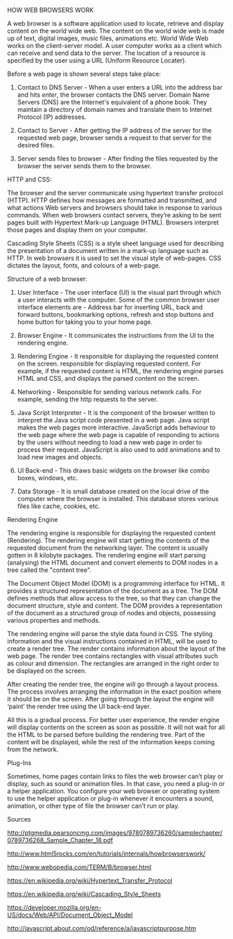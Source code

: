 HOW WEB BROWSERS WORK



A web browser is a software application used to locate, retrieve and display content on the   world wide web. The content on the world wide web is made up of text, digital images, music files, animations etc. World Wide Web works on the client-server model. A user computer works as a client which can receive and send data to the server. The location of a resource is specified by the user using a URL (Uniform Resource Locater).



Before a web page is shown several steps take place:

1. Contact to DNS Server - When a user enters a URL into the address bar and
hits *enter*, the browser contacts the DNS server. Domain Name Servers (DNS) are the Internet's equivalent of a phone book. They maintain a directory of domain names and translate them to Internet Protocol (IP) addresses.

2. Contact to Server - After getting the IP address of the server for the requested web page, browser sends a request to that server for the desired files.

3. Server sends files to browser - After finding the files requested by the browser the server sends them to the browser.




HTTP and CSS:

The browser and the server communicate using hypertext transfer protocol (HTTP).  HTTP defines how messages are formatted and transmitted, and what actions Web servers and browsers should take in response to various commands. When web browsers contact servers, they’re asking to be sent pages built with Hypertext Mark-up Language (HTML). Browsers interpret those pages and display them on your computer.


Cascading Style Sheets (CSS) is a style sheet language used for describing the presentation of a document written in a mark-up language such as HTTP. In web browsers it is used to set the visual style of web-pages. CSS dictates the layout, fonts, and colours of a web-page.

Structure of a web browser:

1. User Interface - The user interface (UI) is the visual part through which a user interacts with the computer. Some of the common browser user interface elements are - Address bar for inserting URL, back and forward buttons, bookmarking options, refresh and stop buttons and home button for taking you to your home page.

2. Browser Engine - It communicates the instructions from the UI to the   rendering engine.

3. Rendering Engine - It responsible for displaying the requested content on the screen. responsible for displaying requested content. For example, if the requested content is HTML, the rendering engine parses HTML and CSS, and displays the parsed content on the screen.

4. Networking - Responsible for sending various network calls. For example, sending the http requests to the server.

5. Java Script Interpreter - It is the component of the browser written to interpret the Java script code presented in a web page. Java script makes the web pages more interactive. JavaScript adds behaviour to the web page where the web page is capable of responding to actions by the users without needing to load a new web page in order to process their request. JavaScript is also used to add animations and to load new images and objects.

6. UI Back-end - This draws basic widgets on the browser like combo boxes, windows, etc.

7. Data Storage - It is small database created on the local drive of the computer where the browser is installed. This database stores various files like cache, cookies, etc.













Rendering Engine


The rendering engine is responsible for displaying the requested content (Rendering). The rendering engine will start getting the contents of the requested document from the networking layer. The content is usually gotten in 8 kilobyte packages. The rendering engine will start parsing (analysing) the HTML document and convert elements to DOM nodes in a tree called the "content tree". 

The Document Object Model (DOM) is a programming interface for HTML. It provides a structured representation of the document as a tree. The DOM defines methods that allow access to the tree, so that they can change the document structure, style and content. The DOM provides a representation of the document as a structured group of nodes and objects, possessing various properties and methods.


The rendering engine will parse the style data found in CSS. The styling information and the visual instructions contained in HTML, will be used to create a render tree. The render contains information about the layout of the web page. The render tree contains rectangles with visual attributes such as colour and dimension. The rectangles are arranged in the right order to be displayed on the screen.


After creating the render tree, the engine will go through a layout process. The process involves arranging the information in the exact position where it should be on the screen. After going through the layout the engine will ‘paint’ the render tree using the UI back-end layer.


All this is a gradual process. For better user experience, the render engine will display contents on the screen as soon as possible. It will not wait for all the HTML to be parsed before building the rendering tree. Part of the content will be displayed, while the rest of the information keeps coming from the network.

 
 




Plug-Ins


Sometimes, home pages contain links to files the web browser can’t play or display, such as sound or animation files. In that case, you need a plug-in or a helper application. You configure your web browser or operating system to use the helper application or plug-in whenever it encounters a sound, animation, or other type of file the browser can’t run or play.






Sources

http://ptgmedia.pearsoncmg.com/images/9780789736260/samplechapter/0789736268_Sample_Chapter_18.pdf

http://www.html5rocks.com/en/tutorials/internals/howbrowserswork/

http://www.webopedia.com/TERM/B/browser.html

https://en.wikipedia.org/wiki/Hypertext_Transfer_Protocol

https://en.wikipedia.org/wiki/Cascading_Style_Sheets

https://developer.mozilla.org/en-US/docs/Web/API/Document_Object_Model

http://javascript.about.com/od/reference/a/javascriptpurpose.htm

